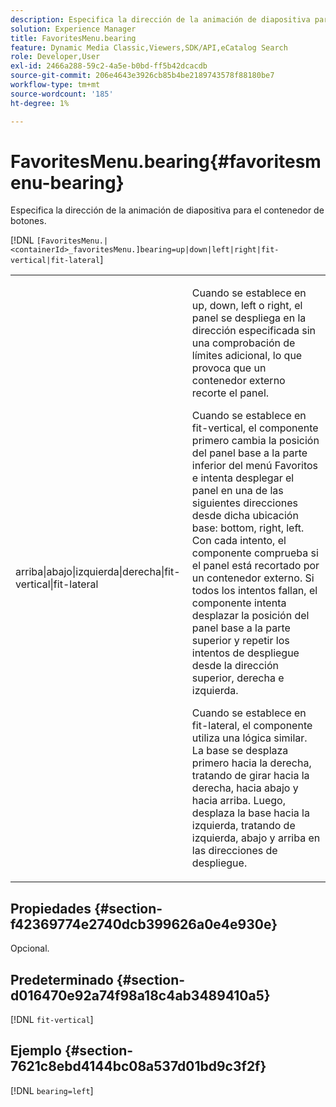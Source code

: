 ```yaml
---
description: Especifica la dirección de la animación de diapositiva para el contenedor de botones.
solution: Experience Manager
title: FavoritesMenu.bearing
feature: Dynamic Media Classic,Viewers,SDK/API,eCatalog Search
role: Developer,User
exl-id: 2466a288-59c2-4a5e-b0bd-ff5b42dcacdb
source-git-commit: 206e4643e3926cb85b4be2189743578f88180be7
workflow-type: tm+mt
source-wordcount: '185'
ht-degree: 1%

---
```


# FavoritesMenu.bearing{#favoritesmenu-bearing}

Especifica la dirección de la animación de diapositiva para el contenedor de botones.

[!DNL `[FavoritesMenu.|<containerId>_favoritesMenu.]bearing=up|down|left|right|fit-vertical|fit-lateral`]

<table id="table_2B109D2F91E64B5382B31921C3780FA5"> 
 <tbody> 
  <tr> 
   <td colname="col1"> <p><span class="codeph"> arriba|abajo|izquierda|derecha|fit-vertical|fit-lateral</span> </p> </td> 
   <td colname="col2"> <p> Cuando se establece en <span class="codeph"> up</span>, <span class="codeph"> down</span>, <span class="codeph"> left</span> o <span class="codeph"> right</span>, el panel se despliega en la dirección especificada sin una comprobación de límites adicional, lo que provoca que un contenedor externo recorte el panel. </p> <p>Cuando se establece en <span class="codeph"> fit-vertical</span>, el componente primero cambia la posición del panel base a la parte inferior del menú Favoritos e intenta desplegar el panel en una de las siguientes direcciones desde dicha ubicación base: bottom, right, left. Con cada intento, el componente comprueba si el panel está recortado por un contenedor externo. Si todos los intentos fallan, el componente intenta desplazar la posición del panel base a la parte superior y repetir los intentos de despliegue desde la dirección superior, derecha e izquierda. </p> <p>Cuando se establece en <span class="codeph"> fit-lateral</span>, el componente utiliza una lógica similar. La base se desplaza primero hacia la derecha, tratando de girar hacia la derecha, hacia abajo y hacia arriba. Luego, desplaza la base hacia la izquierda, tratando de izquierda, abajo y arriba en las direcciones de despliegue. </p> </td> 
  </tr> 
 </tbody> 
</table>

## Propiedades {#section-f42369774e2740dcb399626a0e4e930e}

Opcional.

## Predeterminado {#section-d016470e92a74f98a18c4ab3489410a5}

[!DNL `fit-vertical`]

## Ejemplo {#section-7621c8ebd4144bc08a537d01bd9c3f2f}

[!DNL `bearing=left`]
